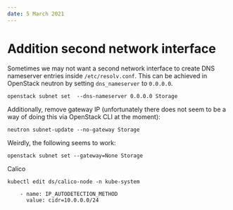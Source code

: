```yaml
---
date: 5 March 2021
---
```


# Addition second network interface

Sometimes we may not want a second network interface to create DNS nameserver entries inside `/etc/resolv.conf`. This can be achieved in OpenStack neutron by setting `dns_nameserver` to `0.0.0.0`.

    openstack subnet set  --dns-nameserver 0.0.0.0 Storage

Additionally, remove gateway IP (unfortunately there does not seem to be a way of doing this via OpenStack CLI at the moment):

    neutron subnet-update --no-gateway Storage

Weirdly, the following seems to work:

    openstack subnet set --gateway=None Storage

    
Calico

    kubectl edit ds/calico-node -n kube-system

        - name: IP_AUTODETECTION_METHOD
          value: cidr=10.0.0.0/24
